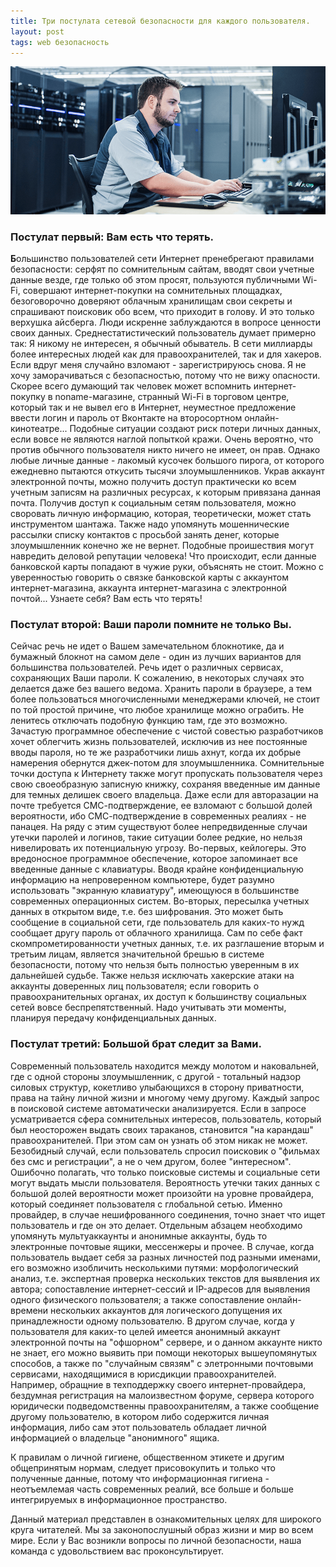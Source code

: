 ```yaml
---
title: Три постулата сетевой безопасности для каждого пользователя.
layout: post
tags: web безопасность
---
```


![encryption](/images/paranoids-network-administator.png)

### Постулат первый: Вам есть что терять.
<b class="bukvica">Б</b>ольшинство пользователей сети Интернет пренебрегают правилами безопасности: серфят по сомнительным сайтам, вводят свои учетные данные везде, где только об этом просят, пользуются публичными Wi-Fi, совершают интернет-покупки на сомнительных площадках, безоговорочно доверяют облачным хранилищам свои секреты и спрашивают поисковик обо всем, что приходит в голову. И это только верхушка айсберга.
Люди искренне заблуждаются в вопросе ценности своих данных. Среднестатистический пользователь думает примерно так: Я никому не интересен, я обычный обыватель. В сети миллиарды более интересных людей как для правоохранителей, так и для хакеров. Если вдруг меня случайно взломают - зарегистрируюсь снова. Я не хочу заморачиваться с безопасностью, потому что не вижу опасности.
Скорее всего думающий так человек может вспомнить интернет-покупку в noname-магазине, странный Wi-Fi в торговом центре, который так и не вывел его в Интернет, неуместное предложение ввести логин и пароль от Вконтакте на второсортном онлайн-кинотеатре... Подобные ситуации создают риск потери личных данных, если вовсе не являются наглой попыткой кражи.
Очень вероятно, что против обычного пользователя никто ничего не имеет, он прав. Однако любые личные данные - лакомый кусочек большого пирога, от которого ежедневно пытаются откусить тысячи злоумышленников. Украв аккаунт электронной почты, можно получить доступ практически ко всем учетным записям на различных ресурсах, к которым привязана данная почта. Получив доступ к социальным сетям пользователя, можно своровать личную информацию, которая, теоретически, может стать инструментом шантажа. Также надо упомянуть мошеннические рассылки списку контактов с просьбой занять денег, которые злоумышленник конечно же не вернет. Подобные проишествия могут навредить деловой репутации человека! Что происходит, если данные банковской карты попадают в чужие руки, объяснять не стоит.
Можно с уверенностью говорить о связке банковской карты с аккаунтом интернет-магазина, аккаунта интернет-магазина с электронной почтой... Узнаете себя? Вам есть что терять!

### Постулат второй: Ваши пароли помните не только Вы.
Сейчас речь не идет о Вашем замечательном блокнотике, да и бумажный блокнот на самом деле - один из лучших вариантов для большинства пользователей. Речь идет о различных сервисах, сохраняющих Ваши пароли. К сожалению, в некоторых случаях это делается даже без вашего ведома. Хранить пароли в браузере, а тем более пользоваться многочисленными менеджерами ключей, не стоит по той простой причине, что любое хранилище можно ограбить. Не ленитесь отключать подобную функцию там, где это возможно. Зачастую программное обеспечение с чистой совестью разработчиков хочет облегчить жизнь пользователей, исключив из нее постоянные вводы пароля, но те же разработчики лишь ахнут, когда их добрые намерения обернутся джек-потом для злоумышленника. Сомнительные точки доступа к Интернету также могут пропускать пользователя через свою своеобразную записную книжку, сохраняя введенные им данные для темных делишек своего владельца.
Даже если для авторазации на почте требуется СМС-подтверждение, ее взломают с большой долей вероятности, ибо СМС-подтверждение в современных реалиях - не панацея.
На ряду с этим существуют более непредвиденные случаи утечки паролей и логинов, такие ситуации более редкие, но нельзя нивелировать их потенциальную угрозу. Во-первых, кейлогеры. Это вредоносное программное обеспечение, которое запоминает все введенные данные с клавиатуры. Вводя крайне конфиденциальную информацию на непроверенном компьютере, будет разумно использовать "экранную клавиатуру", имеющуюся в большинстве современных операционных систем. Во-вторых, пересылка учетных данных в открытом виде, т.е. без шифрования. Это может быть сообщение в социальной сети, где пользователь для каких-то нужд сообщает другу пароль от облачного хранилища. Сам по себе факт скомпрометированности учетных данных, т.е. их разглашение вторым и третьим лицам, является значительной брешью  в системе безопасности, потому что нельзя быть полностью уверенным в их дальнейшей судьбе. Также нельзя исключать хакерские атаки на аккаунты доверенных лиц пользователя; если говорить о правоохранительных органах, их доступ к большинству социальных сетей вовсе беспрепятственный. Надо учитывать эти моменты, планируя передачу конфиденциальных данных.

### Постулат третий: Большой брат следит за Вами.
Современный пользователь находится между молотом и наковальней, где с одной стороны злоумышленник, с другой - тотальный надзор силовых структур, кокетливо улыбающихся в сторону приватности, права на тайну личной жизни и многому чему другому. 
Каждый запрос в поисковой системе автоматически анализируется. Если в запросе усматривается сфера сомнительных интересов, пользователь, который был неосторожен выдать своих тараканов, становится "на карандаш" правоохранителей. При этом сам он узнать об этом никак не может. Безобидный случай, если пользователь спросил поисковик о "фильмах без смс и регистрации", а не о чем другом, более "интересном".
Ошибочно полагать, что только поисковые системы и социальные сети могут выдать мысли пользователя. Вероятность утечки таких данных с большой долей вероятности может произойти на уровне провайдера, который соединяет пользователя с глобальной сетью. Именно провайдер, в случае нешифрованного соединения, точно знает что ищет пользователь и где он это делает.
Отдельным абзацем необходимо упомянуть мультуаккаунты и анонимные аккаунты, будь то электронные почтовые ящики, мессенжеры и прочее. В случае, когда пользователь выдает себя за разных личностей под разными именами, его возможно изобличить несколькими путями: морфологический анализ, т.е. экспертная проверка нескольких текстов для выявления их автора; сопоставление интернет-сессий и IP-адресов для выявления одного физического пользователя; а также сопоставление онлайн-времени нескольких аккаунтов для логического допущения их принадлежности одному пользователю. В другом случае, когда у пользователя для каких-то целей имеется анонимный аккаунт электронной почты на "офшорном" сервере, и о данном аккаунте никто не знает, его можно выявить при помощи некоторых вышеупомянутых способов, а также по "случайным связям" с элетронными почтовыми сервисами, находящимися в юрисдикции правоохранителей. Например, обращние в техподдержку своего интернет-провайдера, бездумная регистрация на малоизвестном форуме, сервера которого юридически подведомственны правоохранителям, а также сообщение другому пользователю, в котором либо содержится личная информация, либо сам этот пользователь обладает личной информацией о владельце "анонимного" ящика. 

К правилам о личной гигиене, общественном этикете и другим общепринятым нормам, следует присовокупить и только что полученные данные, потому что информационная гигиена - неотъемлемая часть современных реалий, все больше и больше интегрируемых в информационное пространство.

Данный материал представлен в ознакомительных целях для широкого круга читателей. Мы за законопослушный образ жизни и мир во всем мире. Если у Вас возникли вопросы по личной безопасности, наша команда с удовольствием вас проконсультирует.

